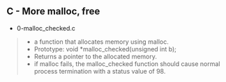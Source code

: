 ## C - More malloc, free  
  
  
* 0-malloc_checked.c  
  
> * a function that allocates memory using malloc.
> * Prototype: void *malloc_checked(unsigned int b);
> * Returns a pointer to the allocated memory.
> * if malloc fails, the malloc_checked function should cause normal  
>   process termination with a status value of 98.

